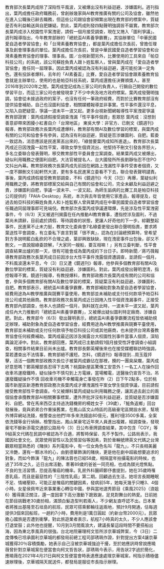 教育部次長葉丙成除了深陷性平風波，又被爆出沒有利益迴避、涉嫌圖利。週刊指出，葉丙成擔任政府職務前，曾創辦幾家與AI教育推廣有關的公司及協會，雖然他在進入公職後已辭去職務，但這些公司跟協會卻頻繁出現在教育部的標案中，質疑是否有利益輸送與自肥嫌疑。對此，葉丙成則發四點聲明強調皆不屬實。教育部次長葉丙成涉入校園性平案洩密，請假一個月接受調查，現在又捲入「圖利爭議」。週刊報導指出，今年教育部辦的「總統盃AI素養爭霸賽」，其協辦單位「中華民國愛自造者學習協會」和「台灣素養教育協會」，都是葉丙成擔任次長前，曾擔任理事及創會理事長的單位。葉丙成擔任次長前，曾是中華民國愛自造者學習協會和台灣素養教育協會的理事、理事長。圖／台視新聞另外，比賽使用的工具來自「帕亞科技公司」的系統，該公司蘇姓負責人跟卜姓監察人，曾與葉丙成在「愛自造者學習協會」擔任同一屆理事。因此葉丙成被認為沒有利益迴避，還可能扮演一定角色。還有投訴者爆料，去年的「AI素養盃」比賽，愛自造者學習協會跟素養教育協會就是主辦單位，使用的也是帕亞科技系統，葉丙成還擔任決賽頒獎人。甚至2016年到2020年之間，葉丙成登記成為三家公司的負責人，行銷自己開發的數位學習平台，而這三家公司也被發現拿了不少中央及地方政府標案。葉丙成發聲明強調，協會從未接過政府的案子，也沒有任何一筆政府經費，而對於比賽教育部沒有提供協會補助，自己也沒圖利協會，相關媒體報導並非事實。性平事件還沒平息，又陷入自肥疑雲，爭議一波未平一波又起。更多台視新聞網報導性平案洩密爭議 教育部證實：葉丙成請假接受調查洩漏「性平事件個資」惹眾怒 葉丙成：沒想到善意卻帶來困擾小紅書自介「台灣地區」 東吳大學：非官方、已刪文《鏡週刊》報導，教育部政務次長葉丙成遭爆料，教育部有關AI及數位學習的標案，與葉丙成有關的公司和協會多有參與，認為沒有利益迴避，質疑是否涉嫌圖利、自肥。藍委一致認為，消息應該是民進黨丟出來的，「綠營要葉丙成知所進退」。教育部次長葉丙成近日因洩露一起性平案，導致女學生個資流出，他堅持不刪文引發各界怒火，多名立委聯合發表聲明，移交教育部性平委員會立案調查。結果葉丙成又被爆出，疑似利用職務之便圖利自肥。大法官被提名人、台大國發所所長劉靜怡忍不住PO文抖出內幕。教育部政務次長葉丙成先前因在網路上洩漏性平事件受害者個資，又一度不願刪文引起軒然大波，更有多名民進黨立委看不下去，聯合發表聲明譴責。事後，葉丙成請假接受教育部調查，不料《鏡週刊》今天（3日）再爆，葉疑似利用職務之便，將教育部標案交給與自己有關的協會和公司，完全未顧及利益迴避之責，涉嫌圖利自肥，爭議一波未平、一波又起。為師生詬病的比賽工具是帕亞科技公司提供的「PAIA-Desktop」系統，本次與去年皆使用它家產品，報導提及，從過去帕亞科技的蘇姓負責人和卜姓監察人曾與葉丙成在中華民國愛自造者學習協會任職過同屆理事即可見端倪。教育部次長葉丙成爭議連環爆，先是涉及性平案洩密事件，今（6/3）天又被週刊揭露在任內推動AI教育賽事，遭指控涉及圖利，不過葉尚未請辭，目前處於請假、等待調查的狀態，更讓人好奇他的下一步。綜觀整起事件，民進黨不止未力挺，教育文化委員會7名綠委更發出聯合聲明指責，要求將葉送性平會調查，有立委私下直言對葉「很不爽」，認為在討論總預算時，曾希望對方多說明藍白亂砍的不合理之處，葉卻興致缺缺，現在洩密事件出包後，卻又不刪文，一直說服綠委諒解，「大家同一艘船，要互相嘛！」另有立委判斷，性平會調查結果出爐的那一天，很有可能會成為葉丙成的下台日子。即時新聞／蔣巧薇報導教育部政務次長葉丙成日前因涉台大性平事件洩露個資遭調查，並請假一個月，不料風波還未平息，今（3）日又遭《鏡週刊》報導，他參與多個教育部有關AI及數位學習的標案，質疑沒有利益迴避、涉嫌圖利。對此，葉丙成發出聲明澄清，指控報導不實。鏡週刊報導，有教授爆料，教育部政務次長葉丙成有關的公司和協會，參與多個教育部有關AI及數位學習的標案，質疑葉沒有利益迴避，涉嫌圖利、自肥。教育部表示，總統盃AI素養爭霸賽，教育部補助對象為愛自造者學習協會，經費用途為AI教學推廣與競賽平臺使用，教育部並未補助或支付任何款項予帕亞科技公司或其他廠商。教育部政務次長葉丙成近日因捲入性平個資洩漏事件，正接受教育部內部調查，他本人也請假一個月，孰料就在此時，一波未平一波又起，葉丙成任內大力推動的「總統盃AI素養爭霸賽」，又被爆出疑似圖利特定廠商、涉嫌自肥。對此，教育部今（6/3）發出聲明表示，總統盃AI素養爭霸賽流程皆依補助規定辦理，補助對象為愛自造者學習協會，經費用途為AI教學推廣與競賽平臺使用，教育部並未補助或支付任何款項予帕亞科技公司或其他廠商，也未提供台灣素養教育協會任何經費補助。葉丙成最近因涉及揭露台大校園性別事件當事人個資，深陷輿論泥淖中。對此，教育部回應，葉丙成已主動請假1個月接受性評會調查小組調查，相關事件結果目前尚未出爐。教育部長鄭英耀後來也在接受媒體聯訪時強調，葉若遭查出不法情事，教育部絕不護短。怎料，《鏡週刊》報導提到...周玉蔻抨擊，活活一個教育部政務次長位子被葉丙成霸佔在那裡，攪的一團臭屎爛，葉丙成好意思嗎？鄭英耀部長忍得下去嗎？桃園新屋區驚傳工安意外！一名工人在操作回收車吊運廢鐵時，疑似操作不慎勾到上方電線，當場觸電，送醫後仍宣告不治。吊運廢鐵疑操作不慎 回收車司機不幸觸電身亡事發在昨（2）日下午2點多，位於桃園市新屋區新港教育部政務次長葉丙成才爆洩漏性平案女學生個資爭議，目前請假接受教育部性平會調查。今又被爆料葉丙成疑似利用職務之便，讓其過去創立的兩個協會承攬教育部AI相關賽事標案，遭外界批評沒有利益迴避，並質疑是否涉嫌圖利、自肥。曾在馬來西亞主持過洗錢機房的楊姓女子（39歲），「鮭魚返鄉」回台發展後，竟與弟弟合作重操舊業，在鳳山區文山特區的高級豪宅區開設水房，幫境外博弈網站洗錢，檢警查出他們1年多來洗錢逾80億元，獲利1億3500多萬，全案依洗錢等金行偵辦。檢警指出，鳳山某豪宅近年來人員進出複雜，經調查後，發現豪宅不斷新添電交通部公路局今（3）日公布車牌調查結果，其中包含「CGY」等9組英文代碼在民調中被認為不合適，將暫時保留、先不予製作。公路局表示，我國因社會文化、民眾使用習性以及民情習俗等因素，對於車輛號牌英文代碼之台灣觀眾相當熟悉的《賭俠》系列電影中，有一位女角色名叫「龍九」，不只長相美麗又冷艷，還有一顆冰冷的心，由劉德華飾演的賭俠，更是他在劇中超級想要追求的對象，而如今飾演「龍九」的陳法蓉也已經58歲，相隔當年拍攝電影的時候，也過了35年之久，近日出席活動，牽著89歲的爸爸一同亮相，也成為鎂光燈焦點。不良的生活習慣，恐提高罹癌的機率。乳房外科醫師鄭伃書提到，她在35歲時罹患乳癌，而且是最惡性的「三陰性乳癌」第二期。回顧過去生活，她坦言長期睡眠不足、情緒壓抑，可能正是罹癌的關鍵因素，發病前5年，她每天幾乎只睡3、4個小時。女星侯佩岑近來事業重心轉往中國，參與當地選秀節目《乘風2025》（浪姐6）獲得廣泛關注，還一度因拿下高分激動下跪致謝，足見對舞台的熱愛。日前她在節目挑戰老30歲扮相，滿頭白髮造型判若兩人，不少網友直呼認不出。日本業者將推出基隆至石垣島的航班，民眾可搭乘郵輪往返兩地，預計9月開通，估每週提供3個來回船班，一趟約7小時，費用則是1萬日圓起（約新台幣2000元）。民眾擔心國旅是否遭到衝擊，對此旅遊業者表示，航程7小時真的太久，不少人應該會打退堂鼓；此外他也提醒，10月到3月間風浪大，建議長輩這段時間不要搭船出海，因為東北季風真的很強。台北地院審理柯文哲所涉京華城弊案，今（3日）二度傳喚已坦承圖利京華城的都發局前總工程司邵琇珮作證，針對提出方案4讓京華城獲得20％容積獎勵，她表示自己沒被京華城強迫干擾，至於她應訊時曾說應曉薇曾針對京華城案在便當會向柯文哲告狀，邵琇珮今表示，用告狀2字過於簡化，應曉薇在2021年4月21日與柯文哲便當會時表達應速處理京華城案，柯指示積極儘速辦理後，京華城隔天就送件，都發局是服從市長指示辦理。